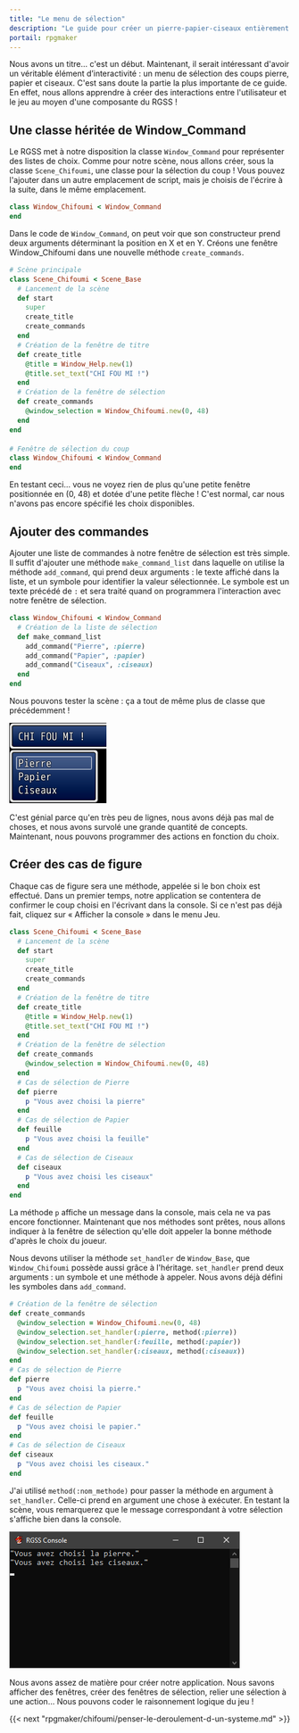 ```yaml
---
title: "Le menu de sélection"
description: "Le guide pour créer un pierre-papier-ciseaux entièrement en scripts sur RPG Maker VX Ace. Apprenez à scripter en Ruby et RGSS pour créer vos propres systèmes sur RPG Maker !"
portail: rpgmaker
---
```


Nous avons un titre... c'est un début. Maintenant, il serait intéressant d'avoir un véritable élément d’interactivité : un menu de sélection des coups pierre, papier et ciseaux. C'est sans doute la partie la plus importante de ce guide. En effet, nous allons apprendre à créer des interactions entre l'utilisateur et le jeu au moyen d'une composante du RGSS !

## Une classe héritée de Window_Command

Le RGSS met à notre disposition la classe `Window_Command` pour représenter des listes de choix. Comme pour notre scène, nous allons créer, sous la classe `Scene_Chifoumi`, une classe pour la sélection du coup ! Vous pouvez l'ajouter dans un autre emplacement de script, mais je choisis de l'écrire à la suite, dans le même emplacement.

```ruby
class Window_Chifoumi < Window_Command
end
```

Dans le code de `Window_Command`, on peut voir que son constructeur prend deux arguments déterminant la position en X et en Y. Créons une fenêtre Window_Chifoumi dans une nouvelle méthode `create_commands`.

```ruby
# Scène principale
class Scene_Chifoumi < Scene_Base
  # Lancement de la scène
  def start
    super
    create_title
    create_commands
  end
  # Création de la fenêtre de titre
  def create_title
    @title = Window_Help.new(1)
    @title.set_text("CHI FOU MI !")
  end
  # Création de la fenêtre de sélection
  def create_commands
    @window_selection = Window_Chifoumi.new(0, 48)
  end
end

# Fenêtre de sélection du coup
class Window_Chifoumi < Window_Command
end
```

En testant ceci... vous ne voyez rien de plus qu'une petite fenêtre positionnée en (0, 48) et dotée d'une petite flèche ! C'est normal, car nous n'avons pas encore spécifié les choix disponibles.

## Ajouter des commandes

Ajouter une liste de commandes à notre fenêtre de sélection est très simple. Il suffit d'ajouter une méthode `make_command_list` dans laquelle on utilise la méthode `add_command`, qui prend deux arguments : le texte affiché dans la liste, et un symbole pour identifier la valeur sélectionnée. Le symbole est un texte précédé de `:` et sera traité quand on programmera l'interaction avec notre fenêtre de sélection.

```ruby
class Window_Chifoumi < Window_Command
  # Création de la liste de sélection
  def make_command_list
    add_command("Pierre", :pierre)
    add_command("Papier", :papier)
    add_command("Ciseaux", :ciseaux)
  end
end
```

Nous pouvons tester la scène : ça a tout de même plus de classe que précédemment !

![Capture d'écran de la fenêtre de sélection](/images/rpgmaker/chifoumi/choix.png)

C'est génial parce qu'en très peu de lignes, nous avons déjà pas mal de choses, et nous avons survolé une grande quantité de concepts. Maintenant, nous pouvons programmer des actions en fonction du choix.

## Créer des cas de figure

Chaque cas de figure sera une méthode, appelée si le bon choix est effectué. Dans un premier temps, notre application se contentera de confirmer le coup choisi en l'écrivant dans la console. Si ce n'est pas déjà fait, cliquez sur « Afficher la console » dans le menu Jeu.

```ruby
class Scene_Chifoumi < Scene_Base
  # Lancement de la scène
  def start
    super
    create_title
    create_commands
  end
  # Création de la fenêtre de titre
  def create_title
    @title = Window_Help.new(1)
    @title.set_text("CHI FOU MI !")
  end
  # Création de la fenêtre de sélection
  def create_commands
    @window_selection = Window_Chifoumi.new(0, 48)
  end
  # Cas de sélection de Pierre
  def pierre
    p "Vous avez choisi la pierre"
  end
  # Cas de sélection de Papier
  def feuille
    p "Vous avez choisi la feuille"
  end
  # Cas de sélection de Ciseaux
  def ciseaux
    p "Vous avez choisi les ciseaux"
  end
end
```

La méthode `p` affiche un message dans la console, mais cela ne va pas encore fonctionner. Maintenant que nos méthodes sont prêtes, nous allons indiquer à la fenêtre de sélection qu'elle doit appeler la bonne méthode d'après le choix du joueur.

Nous devons utiliser la méthode `set_handler` de `Window_Base`, que `Window_Chifoumi` possède aussi grâce à l'héritage. `set_handler` prend deux arguments : un symbole et une méthode à appeler. Nous avons déjà défini les symboles dans `add_command`.

```ruby
# Création de la fenêtre de sélection
def create_commands
  @window_selection = Window_Chifoumi.new(0, 48)
  @window_selection.set_handler(:pierre, method(:pierre))
  @window_selection.set_handler(:feuille, method(:papier))
  @window_selection.set_handler(:ciseaux, method(:ciseaux))
end
# Cas de sélection de Pierre
def pierre
  p "Vous avez choisi la pierre."
end
# Cas de sélection de Papier
def feuille
  p "Vous avez choisi le papier."
end
# Cas de sélection de Ciseaux
def ciseaux
  p "Vous avez choisi les ciseaux."
end
```

J'ai utilisé `method(:nom_methode)` pour passer la méthode en argument à `set_handler`. Celle-ci prend en argument une chose à exécuter. En testant la scène, vous remarquerez que le message correspondant à votre sélection s'affiche bien dans la console.

![La console RGSS](/images/rpgmaker/chifoumi/console.png)

Nous avons assez de matière pour créer notre application. Nous savons afficher des fenêtres, créer des fenêtres de sélection, relier une sélection à une action... Nous pouvons coder le raisonnement logique du jeu !

{{< next "rpgmaker/chifoumi/penser-le-deroulement-d-un-systeme.md" >}}
